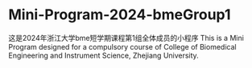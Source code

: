 # Mini-Program-2024-bmeGroup1
这是2024年浙江大学bme短学期课程第1组全体成员的小程序
This is a Mini Program designed for a compulsory course of College of Biomedical Engineering and Instrument Science, Zhejiang University.
